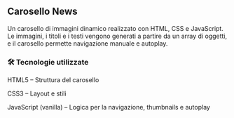 ## Carosello News

Un carosello di immagini dinamico realizzato con HTML, CSS e JavaScript.
Le immagini, i titoli e i testi vengono generati a partire da un array di oggetti, e il carosello permette navigazione manuale e autoplay.

### 🛠 Tecnologie utilizzate

HTML5 – Struttura del carosello

CSS3 – Layout e stili

JavaScript (vanilla) – Logica per la navigazione, thumbnails e autoplay
